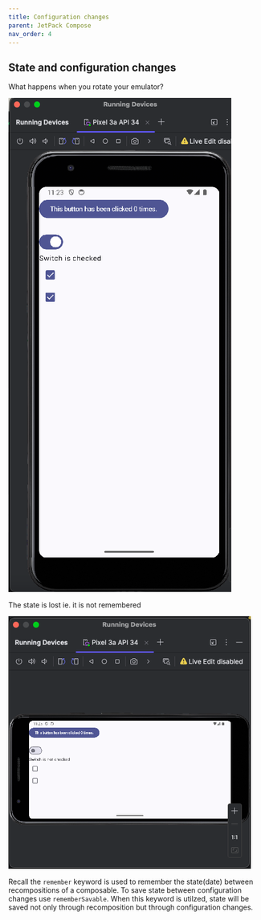 ```yaml
---
title: Configuration changes
parent: JetPack Compose
nav_order: 4
---
```


## State and configuration changes

What happens when you rotate your emulator?

![Emulator](img/emulator.png)

The state is lost ie. it is not remembered

![Emulator lost state](img/statelost.png)

Recall the `remember` keyword is used to remember the state(date) between 
recompositions of a composable. To save state between configuration changes
use `rememberSavable`. When this keyword is utilzed, state will be saved not
only through recomposition but through configuration changes.

